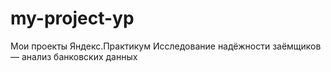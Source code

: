 # my-project-yp
Мои проекты Яндекс.Практикум
Исследование надёжности заёмщиков — анализ банковских данных
